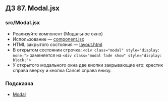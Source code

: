 ## ДЗ 87. Modal.jsx
### src/Modal.jsx
- Реализуйте компонент <Modal> (Модальное окно)
- Использование — [component.jsx](https://github.com/junjun-it-courses/react-hw/blob/master/task-13/components.jsx)
- HTML закрытого состояния — [layout.html](https://github.com/junjun-it-courses/react-hw/blob/master/task-13/layout.html)
- В открытом состоянии строчка: ``<div class="modal" style="display: none;">`` заменяется на ``<div class="modal fade show" style="display: block;">``
- У открытого модального окна две кнопки закрывающие его: крестик справа вверху и кнопка Cancel справа внизу.
### Подсказка
- [Modal](https://getbootstrap.com/docs/5.1/components/modal/)